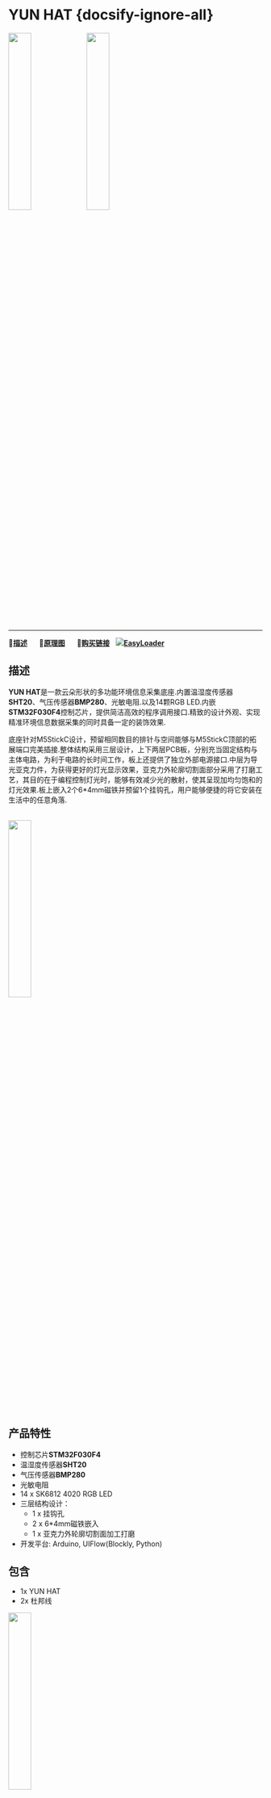 # YUN HAT {docsify-ignore-all}

<img src="assets\img\product_pics\hat\yun_hat\yun_hat_01.jpg" width="30%" height="30%">
<img src="assets\img\product_pics\hat\yun_hat\yun_hat_02.jpg" width="30%" height="30%">

***

:memo:**[描述](#描述)**&nbsp;&nbsp;&nbsp;&nbsp;&nbsp;&nbsp;:electric_plug:**[原理图](#原理图)**&nbsp;&nbsp;&nbsp;&nbsp;&nbsp;&nbsp;🛒**[购买链接](https://m5stack.com/products/m5stickc-yun-hatsh20-bmp280-sk6812)**&nbsp;&nbsp;&nbsp;<img src="https://m5stack.oss-cn-shenzhen.aliyuncs.com/image/EasyLoader_M5StickC_logo_min.png">**[EasyLoader](#EasyLoader)**

## 描述

**YUN HAT**是一款云朵形状的多功能环境信息采集底座.内置温湿度传感器**SHT20**、气压传感器**BMP280**、光敏电阻.以及14颗RGB LED.内嵌**STM32F030F4**控制芯片，提供简洁高效的程序调用接口.精致的设计外观、实现精准环境信息数据采集的同时具备一定的装饰效果.

底座针对M5StickC设计，预留相同数目的排针与空间能够与M5StickC顶部的拓展端口完美插接.整体结构采用三层设计，上下两层PCB板，分别充当固定结构与主体电路，为利于电路的长时间工作，板上还提供了独立外部电源接口.中层为导光亚克力件，为获得更好的灯光显示效果，亚克力外轮廓切割面部分采用了打磨工艺，其目的在于编程控制灯光时，能够有效减少光的散射，使其呈现加均匀饱和的灯光效果.板上嵌入2个6*4mm磁铁并预留1个挂钩孔，用户能够便捷的将它安装在生活中的任意角落.


<br>

<img src="assets\img\product_pics\hat\yun_hat\yun_hat_03.jpg" width="30%" height="30%">

<br>


## 产品特性

- 控制芯片**STM32F030F4**
- 温湿度传感器**SHT20**
- 气压传感器**BMP280**
- 光敏电阻
- 14 x SK6812 4020 RGB LED
- 三层结构设计：
    - 1 x 挂钩孔
    - 2 x 6*4mm磁铁嵌入
    - 1 x 亚克力外轮廓切割面加工打磨
- 开发平台: Arduino, UIFlow(Blockly, Python)

## 包含

- 1x YUN HAT
- 2x 杜邦线


<img src="assets\img\product_pics\hat\yun_hat\yun_hat_04.jpg" width="30%" height="30%">

## 应用

-  环境信息采集
-  智能家居装饰


## 原理图

<img src="assets\img\product_pics\hat\yun_hat\yun_hat_05.jpg" width="50%">

## 相关链接

-  **数据手册**

    - [SHT20](https://www.mouser.com/ds/2/682/Sensirion_Humidity_Sensors_SHT20_Datasheet-1274196.pdf)
    - [BMP280](https://datasheet.octopart.com/BMP280-Bosch-datasheet-13691204.pdf)


## EasyLoader

<img src="https://m5stack.oss-cn-shenzhen.aliyuncs.com/image/EasyLoader_M5StickC_logo.png" width="100px" style="margin-top:20px">

<a href="https://m5stack.oss-cn-shenzhen.aliyuncs.com/EasyLoader/HAT/YUN/EasyLoader_YUN_HAT.exe"><button type="button" class="btn btn-primary">点击下载EasyLoader</button></a>

>1.EasyLoader是一个简洁快速的程序烧录器，每一个产品页面里的EasyLoader都提供了一个与产品相关的案例程序，通过简单步骤将其烧录至主控，能够进行一系列的功能验证.**(目前EasyLoader仅适用于Windows操作系统)**

>2.下载软件后，双击运行应用程序，将M5设备通过数据线连接至电脑,选择端口参数，点击 **"Burn"** 即可开始烧录.(**为M5StickC烧录时，请将波特率设置在750000或115200**)

## 例程

- **[Arduino](https://github.com/m5stack/M5-ProductExampleCodes/tree/master/Hat/hat-yun)**


### 管脚映射

<table>
 <tr><td>M5StickC</td><td>GND</td><td>5V OUT</td><td>GPIO26</td><td>GPIO36</td><td>GPIO0</td><td>BAT</td><td>3V3</td><td>5V IN</td></tr>
 <tr><td>YUN HAT</td><td>GND</td><td>+5V</td><td>SCL</td><td>/</td><td>SDA</td><td>BAT</td><td>+3.3V</td><td>+5V IN</td></tr>
</table>


## 相关视频

**Demo** 

<video width="60%" controls>
    <source src="https://m5stack.oss-cn-shenzhen.aliyuncs.com/video/Product_example_video/HAT/YUN-HAT.mp4" type="video/mp4" >
</video>